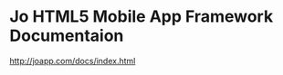 <!--
id: 1376524808
link: http://kevinisom.info/post/1376524808/jo-html5-mobile-app-framework-documentaion
slug: jo-html5-mobile-app-framework-documentaion
date: Sat Oct 23 2010 12:36:21 GMT+1300 (NZDT)
raw: {"blog_name":"kevinisom","id":1376524808,"post_url":"http://kevinisom.info/post/1376524808/jo-html5-mobile-app-framework-documentaion","slug":"jo-html5-mobile-app-framework-documentaion","type":"link","date":"2010-10-22 23:36:21 GMT","timestamp":1287790581,"state":"published","format":"html","reblog_key":"XgvIHBEU","tags":[],"short_url":"http://tmblr.co/Zw68Yy1I31e8","highlighted":[],"feed_item":"http://joapp.com/docs/index.html","from_feed_id":"650234","note_count":0,"title":"Jo HTML5 Mobile App Framework Documentaion","url":"http://joapp.com/docs/index.html","description":""}
publish: 2010-10-023
tags: 
title: Jo HTML5 Mobile App Framework Documentaion
-->


Jo HTML5 Mobile App Framework Documentaion
==========================================

<http://joapp.com/docs/index.html>


